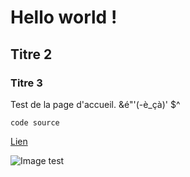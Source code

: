 # Hello world !

## Titre 2

### Titre 3

Test de la page d'accueil.
&é"'(-è_çà)'
$^

```
code source
```

[Lien](Articles.html)

![Image test](../../static/img/logo.png)
